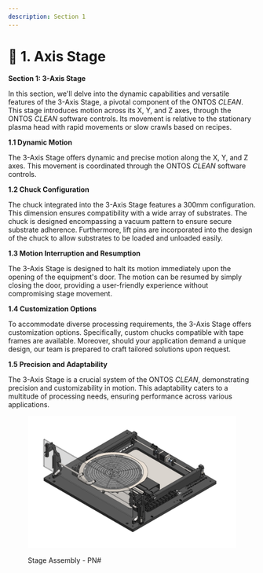 ```yaml
---
description: Section 1
---
```


# 🔵 1. Axis Stage

**Section 1: 3-Axis Stage**

In this section, we'll delve into the dynamic capabilities and versatile features of the 3-Axis Stage, a pivotal component of the ONTOS _CLEAN_. This stage introduces motion across its X, Y, and Z axes, through the ONTOS _CLEAN_ software controls. Its movement is relative to the stationary plasma head with rapid movements or slow crawls based on recipes.

**1.1 Dynamic Motion**

The 3-Axis Stage offers dynamic and precise motion along the X, Y, and Z axes. This movement is coordinated through the ONTOS _CLEAN_ software controls.

**1.2 Chuck Configuration**

The chuck integrated into the 3-Axis Stage features a 300mm configuration. This dimension ensures compatibility with a wide array of substrates. The chuck is designed encompassing a vacuum pattern to ensure secure substrate adherence. Furthermore, lift pins are incorporated into the design of the chuck to allow substrates to be loaded and unloaded easily.

**1.3 Motion Interruption and Resumption**

The 3-Axis Stage is designed to halt its motion immediately upon the opening of the equipment's door. The motion can be resumed by simply closing the door, providing a user-friendly experience without compromising stage movement.

**1.4 Customization Options**

To accommodate diverse processing requirements, the 3-Axis Stage offers customization options. Specifically, custom chucks compatible with tape frames are available. Moreover, should your application demand a unique design, our team is prepared to craft tailored solutions upon request.

**1.5 Precision and Adaptability**

The 3-Axis Stage is a crucial system of the ONTOS _CLEAN_, demonstrating precision and customizability in motion. This adaptability caters to a multitude of processing needs, ensuring performance across various applications.

<figure><img src="../../.gitbook/assets/MicrosoftTeams-image.png" alt=""><figcaption><p>Stage Assembly - PN#</p></figcaption></figure>
